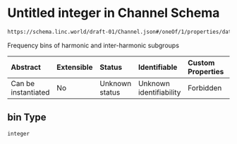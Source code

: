 # Untitled integer in Channel Schema

```txt
https://schema.linc.world/draft-01/Channel.json#/oneOf/1/properties/data/properties/harmonicValues/items/properties/bin
```

Frequency bins of harmonic and inter-harmonic subgroups

| Abstract            | Extensible | Status         | Identifiable            | Custom Properties | Additional Properties | Access Restrictions | Defined In                                           |
| :------------------ | :--------- | :------------- | :---------------------- | :---------------- | :-------------------- | :------------------ | :--------------------------------------------------- |
| Can be instantiated | No         | Unknown status | Unknown identifiability | Forbidden         | Allowed               | none                | [Channel.json*](Channel.json "open original schema") |

## bin Type

`integer`

